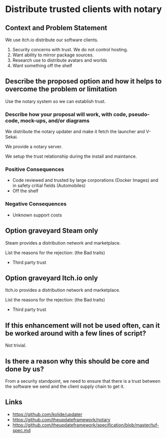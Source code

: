 # Distribute trusted clients with notary

## Context and Problem Statement

We use itch.io distribute our software clients.

1. Security concerns with trust. We do not control hosting.
1. Want ability to mirror package sources.
1. Research use to distribute avatars and worlds
1. Want something off the shelf

## Describe the proposed option and how it helps to overcome the problem or limitation

Use the notary system so we can establish trust.

### Describe how your proposal will work, with code, pseudo-code, mock-ups, and/or diagrams

We distribute the notary updater and make it fetch the launcher and V-Sekai.

We provide a notary server.

We setup the trust relationship during the install and maintance.

### Positive Consequences <!-- optional -->

- Code reviewed and trusted by large corporations (Docker Images) and in safety critial fields (Automobiles)
- Off the shelf

### Negative Consequences <!-- optional -->

- Unknown support costs

## Option graveyard Steam only

Steam provides a distribution network and marketplace.

List the reasons for the rejection: (the Bad traits)

* Third party trust

## Option graveyard Itch.io only

Itch.io provides a distribution network and marketplace.

List the reasons for the rejection: (the Bad traits)

* Third party trust

## If this enhancement will not be used often, can it be worked around with a few lines of script?

Not trivial.

## Is there a reason why this should be core and done by us?

From a security standpoint, we need to ensure that there is a trust between the software we send and the client supply chain to get it.

## Links <!-- optional -->

- https://github.com/kolide/updater
- https://github.com/theupdateframework/notary
- https://github.com/theupdateframework/specification/blob/master/tuf-spec.md
